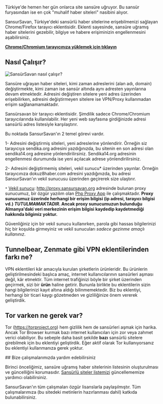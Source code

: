 Türkiye'de hemen her gün onlarca site sansüre uğruyor. Bu sansür furyasından ise en çok "muhalif haber siteleri" nasibini alıyor. 

SansurSavan, Türkiye'deki sansürlü haber sitelerine erişebilmenizi sağlayan Chrome/Firefox tarayıcı eklentisidir. Eklenti sayesinde, sansüre uğramış haber sitelerini gezebilir, bilgiye ve habere erişiminizin engellenmesini aşabilirsiniz.

[**Chrome/Chromium tarayıcınıza yüklemek için tıklayın**](https://chrome.google.com/webstore/detail/sans%C3%BCrsavan/iadmdopibichlaibpedpolfemeapmhdn)

## Nasıl Çalışır?

![SansürSavan nasıl çalışır?](https://github.com/kolektif/sansursavan/raw/gh-pages/sansursavan.png)

Sansüre uğrayan haber siteleri, kimi zaman adreslerini (alan adı, domain) değiştirmekte, kimi zaman ise sansür altında aynı adresten yayınlarına devam etmektedir. Adresini değiştiren sitelere yeni adres üzerinden erişebilirken, adresini değiştirmeyen sitelere ise VPN/Proxy kullanmadan erişim sağlanamamaktadır.

Sansürsavan bir tarayıcı eklentisidir. Şimdilik sadece Chrome/Chromium tarayıcılarında kullanılabilir. Her yeni web sayfasına girdiğinizde adresi sansürlü adres listesiyle karşılaştırır.

Bu noktada SansurSavan'ın 2 temel görevi vardır.

1- Adresini değiştirmiş siteleri, yeni adreslerine yönlendirir. Örneğin siz tarayıcıya sendika.org adresini yazdığınızda, bu sitenin en son adresi olan sendika14.org adresine yönlendirilirsiniz. Sendika14.org adresinin engellenmesi durumunda ise yeni açılacak adrese yönlendirilirsiniz.

2- Adresini değiştirmemiş siteleri, vekil sunucu* üzerinden yayınlar. Örneğin tarayıcınıza dokuz8haber.com adresini yazdığınızda, bu adresi SansurSavan'ın vekil sunucusu üzerinden geçirerek size ulaştırır.

`*` [Vekil sunucu](https://tr.wikipedia.org/wiki/Vekil_sunucu): http://proxy.sansursavan.org adresinde bulunan proxy sunucumuz, bir özgür yazılım olan [Php Proxy App](https://github.com/kolektif/php-proxy-app) ile çalışmaktadır. **Proxy sunucumuz üzerinde herhangi bir erişim bilgisi (ip adresi, tarayıcı bilgisi vd.) _TUTULMAMAKTADIR_. Ancak proxy sunucumuzun bulunduğu Almanya'daki veri merkezinin erişim bilgisi kaydedip kaydetmediği hakkında bilgimiz yoktur.**

Güvenliğiniz için bir vekil sunucu kullanırken, parola gibi hassas bilgilerinizi hiç bir koşulda girmeyiniz ve vekil sunucuları _sadece gezinme amaçlı kullanınız_.

## Tunnelbear, Zenmate gibi VPN eklentilerinden farkı ne?

VPN eklentileri kâr amacıyla kurulan şirketlerin ürünleridir. Bu ürünlerin geliştirilmesindeki başlıca amaç, internet kullanıcılarının sansürleri aşması değil, kâr etmektir. Tüm internet trafiğinizi böyle bir şirket üzerinden geçirmek, sizi bir **ürün** haline getirir. Bununla birlikte bu eklentilerin sizin hangi bilgilerinizi kayıt altına aldığı bilinmemektedir. Biz bu eklentiyi, herhangi bir ticari kaygı gözetmeden ve gizliliğinize önem vererek geliştirdik.

## Tor varken ne gerek var?

Tor (https://torproject.org) hem gizlilik hem de sansürleri aşmak için harika. Ancak Tor Browser kurmak bazı internet kullanıcıları için zor veya zahmet verici olabiliyor. Bu sebeple daha basit şekilde **bazı** sansürlü sitelere girebilmek için bu eklentiyi geliştirdik. Eğer aktif olarak Tor kullanıyorsanız bu eklentiyi kullanmanıza gerek yoktur.

## Bize çalışmalarımızda yardım edebilirsiniz

Birinci önceliğimiz, sansüre uğramış haber sitelerinin listesinin oluşturulması ve güncelliğini korumasıdır. [Sansürlü siteler listemizi](https://github.com/kolektif/sansur-listesi/blob/master/liste.json) güncellememize yardımcı olabilirsiniz. 

SansurSavan'ın tüm çalışmaları özgür lisanslarla paylaşılmıştır. Tüm çalışmalarımıza (bu sitedeki metinlerin hazırlanması dahil) katkıda bulunabilirsiniz.
